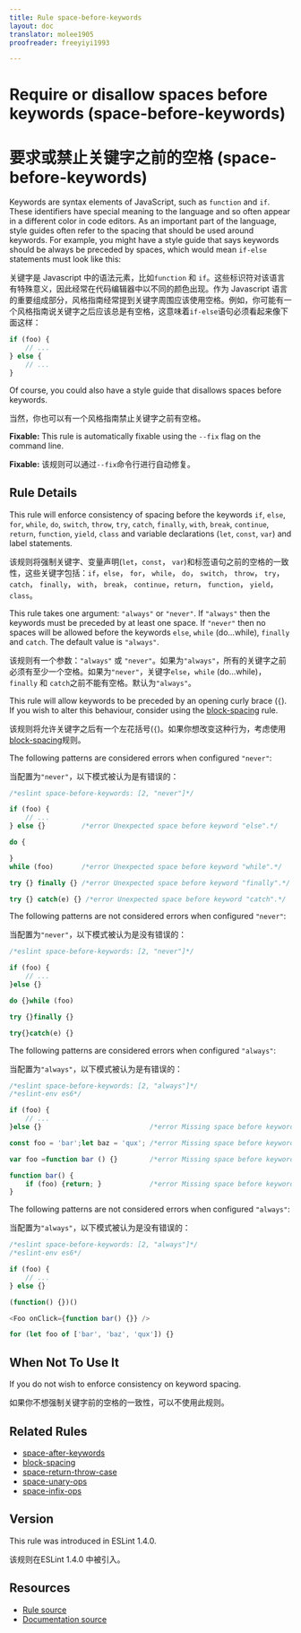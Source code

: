 ```yaml
---
title: Rule space-before-keywords
layout: doc
translator: molee1905
proofreader: freeyiyi1993

---
```

<!-- Note: No pull requests accepted for this file. See README.md in the root directory for details. -->
# Require or disallow spaces before keywords (space-before-keywords)

# 要求或禁止关键字之前的空格 (space-before-keywords)

Keywords are syntax elements of JavaScript, such as `function` and `if`. These identifiers have special meaning to the language and so often appear in a different color in code editors. As an important part of the language, style guides often refer to the spacing that should be used around keywords. For example, you might have a style guide that says keywords should be always be preceded by spaces, which would mean `if-else` statements must look like this:

关键字是 Javascript 中的语法元素，比如`function` 和 `if`。这些标识符对该语言有特殊意义，因此经常在代码编辑器中以不同的颜色出现。作为 Javascript 语言的重要组成部分，风格指南经常提到关键字周围应该使用空格。例如，你可能有一个风格指南说关键字之后应该总是有空格，这意味着`if-else`语句必须看起来像下面这样：

```js
if (foo) {
    // ...
} else {
    // ...
}
```

Of course, you could also have a style guide that disallows spaces before keywords.

当然，你也可以有一个风格指南禁止关键字之前有空格。

**Fixable:** This rule is automatically fixable using the `--fix` flag on the command line.

**Fixable:** 该规则可以通过`--fix`命令行进行自动修复。

## Rule Details

This rule will enforce consistency of spacing before the keywords `if`, `else`, `for`,
`while`, `do`, `switch`, `throw`, `try`, `catch`, `finally`, `with`, `break`, `continue`,
`return`, `function`, `yield`, `class` and variable declarations (`let`, `const`, `var`)
and label statements.

该规则将强制关键字、变量声明(`let`，`const`， `var`)和标签语句之前的空格的一致性，这些关键字包括：`if`，`else`， `for`， `while`， `do`， `switch`， `throw`， `try`， `catch`， `finally`， `with`， `break`， `continue`，`return`， `function`， `yield`， `class`。

This rule takes one argument: `"always"` or `"never"`. If `"always"` then the keywords
must be preceded by at least one space. If `"never"` then no spaces will be allowed before
the keywords `else`, `while` (do...while), `finally` and `catch`. The default value is `"always"`.

该规则有一个参数：`"always"` 或 `"never"`。如果为`"always"`，所有的关键字之前必须有至少一个空格。如果为`"never"`，关键字`else`，`while` (do...while)，`finally` 和 `catch`之前不能有空格。默认为`"always"`。

This rule will allow keywords to be preceded by an opening curly brace (`{`). If you wish to alter
this behaviour, consider using the [block-spacing](block-spacing) rule.

该规则将允许关键字之后有一个左花括号(`{`)。如果你想改变这种行为，考虑使用 [block-spacing](block-spacing)规则。

The following patterns are considered errors when configured `"never"`:

当配置为`"never"`，以下模式被认为是有错误的：

```js
/*eslint space-before-keywords: [2, "never"]*/

if (foo) {
    // ...
} else {}         /*error Unexpected space before keyword "else".*/

do {

}
while (foo)       /*error Unexpected space before keyword "while".*/

try {} finally {} /*error Unexpected space before keyword "finally".*/

try {} catch(e) {} /*error Unexpected space before keyword "catch".*/
```

The following patterns are not considered errors when configured `"never"`:

当配置为`"never"`，以下模式被认为是没有错误的：

```js
/*eslint space-before-keywords: [2, "never"]*/

if (foo) {
    // ...
}else {}

do {}while (foo)

try {}finally {}

try{}catch(e) {}
```

The following patterns are considered errors when configured `"always"`:

当配置为`"always"`，以下模式被认为是有错误的：

```js
/*eslint space-before-keywords: [2, "always"]*/
/*eslint-env es6*/

if (foo) {
    // ...
}else {}                           /*error Missing space before keyword "else".*/

const foo = 'bar';let baz = 'qux'; /*error Missing space before keyword "let".*/

var foo =function bar () {}        /*error Missing space before keyword "function".*/

function bar() {
    if (foo) {return; }            /*error Missing space before keyword "return".*/
}
```

The following patterns are not considered errors when configured `"always"`:

当配置为`"always"`，以下模式被认为是没有错误的：

```js
/*eslint space-before-keywords: [2, "always"]*/
/*eslint-env es6*/

if (foo) {
    // ...
} else {}

(function() {})()

<Foo onClick={function bar() {}} />

for (let foo of ['bar', 'baz', 'qux']) {}
```

## When Not To Use It

If you do not wish to enforce consistency on keyword spacing.

如果你不想强制关键字前的空格的一致性，可以不使用此规则。

## Related Rules

* [space-after-keywords](space-after-keywords)
* [block-spacing](block-spacing)
* [space-return-throw-case](space-return-throw-case)
* [space-unary-ops](space-unary-ops)
* [space-infix-ops](space-infix-ops)

## Version

This rule was introduced in ESLint 1.4.0.

该规则在ESLint 1.4.0 中被引入。

## Resources

* [Rule source](https://github.com/eslint/eslint/tree/master/lib/rules/space-before-keywords.js)
* [Documentation source](https://github.com/eslint/eslint/tree/master/docs/rules/space-before-keywords.md)
